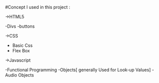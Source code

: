 #Concept I used in this project :

->HTML5

 -Divs
 -buttons
 
->CSS

  - Basic Css
  - Flex Box
  
->Javascript
  
  -Functional Programming
  -Objects[ generally Used for Look-up Values]
  -Audio Objects
